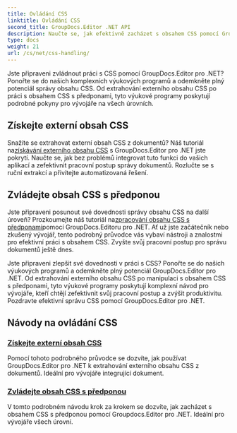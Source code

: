 ```yaml
---
title: Ovládání CSS
linktitle: Ovládání CSS
second_title: GroupDocs.Editor .NET API
description: Naučte se, jak efektivně zacházet s obsahem CSS pomocí GroupDocs.Editor pro .NET. Extrahujte externí obsah CSS a manipulujte s obsahem CSS s předponami bez námahy.
type: docs
weight: 21
url: /cs/net/css-handling/
---
```


Jste připraveni zvládnout práci s CSS pomocí GroupDocs.Editor pro .NET? Ponořte se do našich komplexních výukových programů a odemkněte plný potenciál správy obsahu CSS. Od extrahování externího obsahu CSS po práci s obsahem CSS s předponami, tyto výukové programy poskytují podrobné pokyny pro vývojáře na všech úrovních.

## Získejte externí obsah CSS

 Snažíte se extrahovat externí obsah CSS z dokumentů? Náš tutoriál na[získávání externího obsahu CSS](./get-external-css-content/) s GroupDocs.Editor pro .NET jste pokrytí. Naučte se, jak bez problémů integrovat tuto funkci do vašich aplikací a zefektivnit pracovní postup správy dokumentů. Rozlučte se s ruční extrakcí a přivítejte automatizovaná řešení.

## Zvládejte obsah CSS s předponou

 Jste připraveni posunout své dovednosti správy obsahu CSS na další úroveň? Prozkoumejte náš tutoriál na[zpracování obsahu CSS s předponami](./handle-css-content-with-prefix/)pomocí GroupDocs.Editoru pro .NET. Ať už jste začátečník nebo zkušený vývojář, tento podrobný průvodce vás vybaví nástroji a znalostmi pro efektivní práci s obsahem CSS. Zvyšte svůj pracovní postup pro správu dokumentů ještě dnes.

Jste připraveni zlepšit své dovednosti v práci s CSS? Ponořte se do našich výukových programů a odemkněte plný potenciál GroupDocs.Editor pro .NET. Od extrahování externího obsahu CSS po manipulaci s obsahem CSS s předponami, tyto výukové programy poskytují komplexní návod pro vývojáře, kteří chtějí zefektivnit svůj pracovní postup a zvýšit produktivitu. Pozdravte efektivní správu CSS pomocí GroupDocs.Editor pro .NET. 
## Návody na ovládání CSS
### [Získejte externí obsah CSS](./get-external-css-content/)
Pomocí tohoto podrobného průvodce se dozvíte, jak používat GroupDocs.Editor pro .NET k extrahování externího obsahu CSS z dokumentů. Ideální pro vývojáře integrující dokument.
### [Zvládejte obsah CSS s předponou](./handle-css-content-with-prefix/)
V tomto podrobném návodu krok za krokem se dozvíte, jak zacházet s obsahem CSS s předponou pomocí Groupdocs.Editor pro .NET. Ideální pro vývojáře všech úrovní.